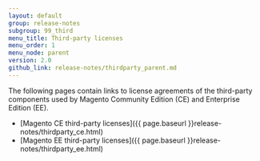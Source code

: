 ```yaml
---
layout: default
group: release-notes
subgroup: 99_third
menu_title: Third-party licenses
menu_order: 1
menu_node: parent
version: 2.0
github_link: release-notes/thirdparty_parent.md
---
```


The following pages contain links to license agreements of the third-party components used by Magento Community Edition (CE) and Enterprise Edition (EE).

*	[Magento CE third-party licenses]({{ page.baseurl }}release-notes/thirdparty_ce.html)
*	[Magento EE third-party licenses]({{ page.baseurl }}release-notes/thirdparty_ee.html)
